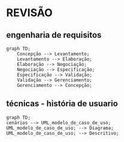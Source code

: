 # REVISÃO 
## engenharia de requisitos
```mermaid
graph TD;
    Concepção --> Levantamento;
    Levantamento --> Elaboração;
    Elaboração --> Negociação;
    Negociação --> Especificação;
    Especificação --> Validação;
    Validação --> Gerenciamento;
    Gerenciamento --> Concepção;
```
## técnicas - história de usuario 
```mermaid
graph TD;
cenários --> UML_modelo_de_caso_de_uso;
UML_modelo_de_caso_de_uso; --> Diagrama;
UML_modelo_de_caso_de_uso; --> Descritivo;
```
